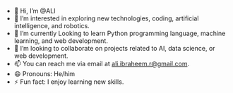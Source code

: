 - 👋 Hi, I’m @ALI
- 👀 I’m interested in exploring new technologies, coding, artificial intelligence, and robotics.
- 🌱 I’m currently Looking to learn Python programming language, machine learning, and web development.
- 💞️ I’m looking to collaborate on projects related to AI, data science, or web development.
- 📫 You can reach me via email at ali.ibraheem.r@gmail.com.
- 😄 Pronouns: He/him
- ⚡ Fun fact: I enjoy learning new skills.

<!---
ARL132021/ARL132021 is a ✨ special ✨ repository because its `README.md` (this file) appears on your GitHub profile.
You can click the Preview link to take a look at your changes.
--->

